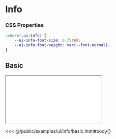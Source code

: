 # Info

### CSS Properties

```css
:where(.ui-info) {
    --ui-info-font-size: 0.75rem;
    --ui-info-font-weight: var(--font-normal);
}
```

## Basic

<iframe src="/examples/ui/info/basic.html"></iframe>

<<< @/public/examples/ui/info/basic.html#body{}
